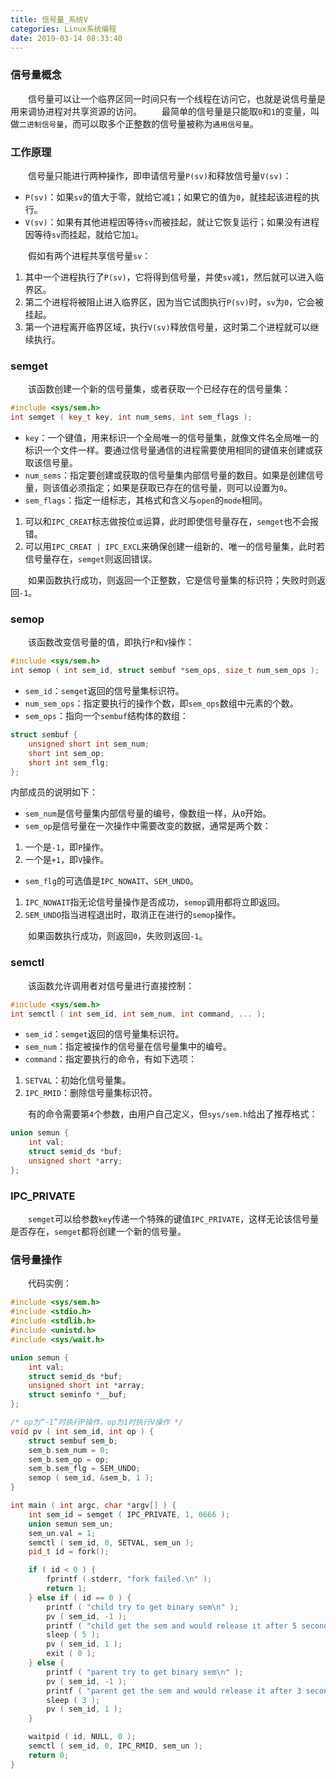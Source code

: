 ```yaml
---
title: 信号量_系统V
categories: Linux系统编程
date: 2019-03-14 08:33:40
---
```

### 信号量概念

&emsp;&emsp;信号量可以让一个临界区同一时间只有一个线程在访问它，也就是说信号量是用来调协进程对共享资源的访问。<!--more-->
&emsp;&emsp;最简单的信号量是只能取`0`和`1`的变量，叫做`二进制信号量`，而可以取多个正整数的信号量被称为`通用信号量`。

### 工作原理

&emsp;&emsp;信号量只能进行两种操作，即申请信号量`P(sv)`和释放信号量`V(sv)`：

- `P(sv)`：如果`sv`的值大于零，就给它减`1`；如果它的值为`0`，就挂起该进程的执行。
- `V(sv)`：如果有其他进程因等待`sv`而被挂起，就让它恢复运行；如果没有进程因等待`sv`而挂起，就给它加`1`。

&emsp;&emsp;假如有两个进程共享信号量`sv`：

1. 其中一个进程执行了`P(sv)`，它将得到信号量，并使`sv`减`1`，然后就可以进入临界区。
2. 第二个进程将被阻止进入临界区，因为当它试图执行`P(sv)`时，`sv`为`0`，它会被挂起。
3. 第一个进程离开临界区域，执行`V(sv)`释放信号量，这时第二个进程就可以继续执行。

### semget

&emsp;&emsp;该函数创建一个新的信号量集，或者获取一个已经存在的信号量集：

``` cpp
#include <sys/sem.h>
int semget ( key_t key, int num_sems, int sem_flags );
```

- `key`：一个键值，用来标识一个全局唯一的信号量集，就像文件名全局唯一的标识一个文件一样。要通过信号量通信的进程需要使用相同的键值来创建或获取该信号量。
- `num_sems`：指定要创建或获取的信号量集内部信号量的数目。如果是创建信号量，则该值必须指定；如果是获取已存在的信号量，则可以设置为`0`。
- `sem_flags`：指定一组标志，其格式和含义与`open`的`mode`相同。

1. 可以和`IPC_CREAT`标志做按位`或`运算，此时即使信号量存在，`semget`也不会报错。
2. 可以用`IPC_CREAT | IPC_EXCL`来确保创建一组新的、唯一的信号量集，此时若信号量存在，`semget`则返回错误。

&emsp;&emsp;如果函数执行成功，则返回一个正整数，它是信号量集的标识符；失败时则返回`-1`。

### semop

&emsp;&emsp;该函数改变信号量的值，即执行`P`和`V`操作：

``` cpp
#include <sys/sem.h>
int semop ( int sem_id, struct sembuf *sem_ops, size_t num_sem_ops );
```

- `sem_id`：`semget`返回的信号量集标识符。
- `num_sem_ops`：指定要执行的操作个数，即`sem_ops`数组中元素的个数。
- `sem_ops`：指向一个`sembuf`结构体的数组：

``` cpp
struct sembuf {
    unsigned short int sem_num;
    short int sem_op;
    short int sem_flg;
};
```

内部成员的说明如下：

- `sem_num`是信号量集内部信号量的编号，像数组一样，从`0`开始。
- `sem_op`是信号量在一次操作中需要改变的数据，通常是两个数：

1. 一个是`-1`，即`P`操作。
2. 一个是`+1`，即`V`操作。

- `sem_flg`的可选值是`IPC_NOWAIT`、`SEM_UNDO`。

1. `IPC_NOWAIT`指无论信号量操作是否成功，`semop`调用都将立即返回。
2. `SEM_UNDO`指当进程退出时，取消正在进行的`semop`操作。

&emsp;&emsp;如果函数执行成功，则返回`0`，失败则返回`-1`。

### semctl

&emsp;&emsp;该函数允许调用者对信号量进行直接控制：

``` cpp
#include <sys/sem.h>
int semctl ( int sem_id, int sem_num, int command, ... );
```

- `sem_id`：`semget`返回的信号量集标识符。
- `sem_num`：指定被操作的信号量在信号量集中的编号。
- `command`：指定要执行的命令，有如下选项：

1. `SETVAL`：初始化信号量集。
2. `IPC_RMID`：删除信号量集标识符。

&emsp;&emsp;有的命令需要第`4`个参数，由用户自己定义，但`sys/sem.h`给出了推荐格式：

``` cpp
union semun {
    int val;
    struct semid_ds *buf;
    unsigned short *arry;
};
```

### IPC_PRIVATE

&emsp;&emsp;`semget`可以给参数`key`传递一个特殊的键值`IPC_PRIVATE`，这样无论该信号量是否存在，`semget`都将创建一个新的信号量。

### 信号量操作

&emsp;&emsp;代码实例：

``` cpp
#include <sys/sem.h>
#include <stdio.h>
#include <stdlib.h>
#include <unistd.h>
#include <sys/wait.h>

union semun {
    int val;
    struct semid_ds *buf;
    unsigned short int *array;
    struct seminfo *__buf;
};

/* op为“-1”时执行P操作，op为1时执行V操作 */
void pv ( int sem_id, int op ) {
    struct sembuf sem_b;
    sem_b.sem_num = 0;
    sem_b.sem_op = op;
    sem_b.sem_flg = SEM_UNDO;
    semop ( sem_id, &sem_b, 1 );
}

int main ( int argc, char *argv[] ) {
    int sem_id = semget ( IPC_PRIVATE, 1, 0666 );
    union semun sem_un;
    sem_un.val = 1;
    semctl ( sem_id, 0, SETVAL, sem_un );
    pid_t id = fork();

    if ( id < 0 ) {
        fprintf ( stderr, "fork failed.\n" );
        return 1;
    } else if ( id == 0 ) {
        printf ( "child try to get binary sem\n" );
        pv ( sem_id, -1 );
        printf ( "child get the sem and would release it after 5 seconds\n" );
        sleep ( 5 );
        pv ( sem_id, 1 );
        exit ( 0 );
    } else {
        printf ( "parent try to get binary sem\n" );
        pv ( sem_id, -1 );
        printf ( "parent get the sem and would release it after 3 seconds\n" );
        sleep ( 3 );
        pv ( sem_id, 1 );
    }

    waitpid ( id, NULL, 0 );
    semctl ( sem_id, 0, IPC_RMID, sem_un );
    return 0;
}
```